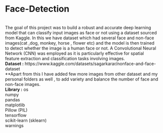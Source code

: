 # Face-Detection
<br>
The goal of this project was to build a robust and accurate deep learning model that can classify input images as face or not using a dataset sourced from Kaggle. In this we have dataset which had several face and non-face images(cat ,dog, monkey, horse , flower etc) and the model is then trained to detect whether the image is a human face or not. A Convolutional Neural Network (CNN) was employed as it is particularly effective for spatial feature extraction and classification tasks involving images.<br>
<b>Dataset :</b>
https://www.kaggle.com/datasets/sagarkarar/nonface-and-face-dataset <br>
**Apart from this I have added few more images from other dataset and my personal folders as well , to add variety and balance the number of face and non-face images.

<br>
<b>Library :</b>
os 
<br>
numpy
<br>
pandas
<br>
matplotlib
<br>
Pillow (PIL)
<br>
tensorflow
<br>
scikit-learn (sklearn)
<br>
warnings
<br>
